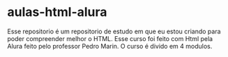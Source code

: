 # aulas-html-alura
Esse repositorio é um repositorio de estudo em que eu estou criando para poder compreender melhor o HTML.
Esse curso foi feito com Html pela Alura feito pelo professor Pedro Marin.
O curso é divido em 4 modulos.
